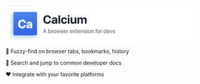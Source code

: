 ![Calcium](docs/banner.png)

🔎 Fuzzy-find on browser tabs, bookmarks, history

🏃 Search and jump to common developer docs

❤️ Integrate with your favorite platforms
